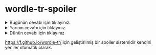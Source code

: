 # wordle-tr-spoiler

<details>
  <summary>Bugünün cevabı için tıklayınız.</summary>
  <br>
    <b> teker </b>
</details>

<details>
  <summary>Yarının cevabı için tıklayınız</summary>
  <br>
   <b> talip </b>
</details>

<details>
  <summary>Dünün cevabı için tıklayınız </summary>
  <br>
  <b> davul </b>
</details>

https://f.github.io/wordle-tr/ için geliştirilmiş bir spoiler sistemidir kendini yeniler otomatik olarak.

